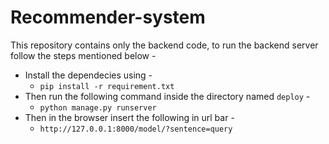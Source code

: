 # Recommender-system

This repository contains only the backend code, to run the backend server follow the steps mentioned below - 

* Install the dependecies using -
  * `pip install -r requirement.txt`
* Then run the following command inside the directory named `deploy` - 
  * `python manage.py runserver`
* Then in the browser insert the following in url bar - 
  * `http://127.0.0.1:8000/model/?sentence=query`
